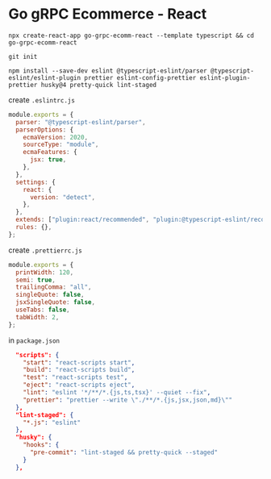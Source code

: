 # Go gRPC Ecommerce - React

`npx create-react-app go-grpc-ecomm-react --template typescript && cd go-grpc-ecomm-react`

`git init`

`npm install --save-dev eslint @typescript-eslint/parser @typescript-eslint/eslint-plugin prettier eslint-config-prettier eslint-plugin-prettier husky@4 pretty-quick lint-staged`

create `.eslintrc.js`

```js
module.exports = {
  parser: "@typescript-eslint/parser",
  parserOptions: {
    ecmaVersion: 2020,
    sourceType: "module",
    ecmaFeatures: {
      jsx: true,
    },
  },
  settings: {
    react: {
      version: "detect",
    },
  },
  extends: ["plugin:react/recommended", "plugin:@typescript-eslint/recommended", "plugin:prettier/recommended"],
  rules: {},
};
```

create `.prettierrc.js`

```js
module.exports = {
  printWidth: 120,
  semi: true,
  trailingComma: "all",
  singleQuote: false,
  jsxSingleQuote: false,
  useTabs: false,
  tabWidth: 2,
};
```

in `package.json`

```json
  "scripts": {
    "start": "react-scripts start",
    "build": "react-scripts build",
    "test": "react-scripts test",
    "eject": "react-scripts eject",
    "lint": "eslint '*/**/*.{js,ts,tsx}' --quiet --fix",
    "prettier": "prettier --write \"./**/*.{js,jsx,json,md}\""
  },
  "lint-staged": {
    "*.js": "eslint"
  },
  "husky": {
    "hooks": {
      "pre-commit": "lint-staged && pretty-quick --staged"
    }
  },
```
